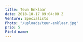 ```yaml
---
title: Teun Enklaar
date: 2018-10-17 09:04:00 Z
Venture: Specialists
Photo: "/uploads/teun-enklaar.jpg"
prio: 5
Field name: 
---
```


